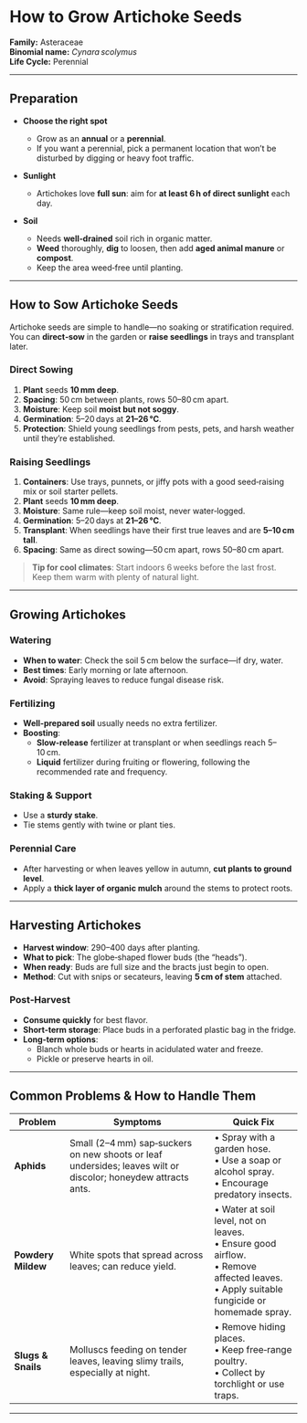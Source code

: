 # How to Grow Artichoke Seeds

**Family:** Asteraceae  
**Binomial name:** _Cynara scolymus_  
**Life Cycle:** Perennial  

---

## Preparation

- **Choose the right spot**  
  - Grow as an **annual** or a **perennial**.  
  - If you want a perennial, pick a permanent location that won’t be disturbed by digging or heavy foot traffic.  

- **Sunlight**  
  - Artichokes love **full sun**: aim for **at least 6 h of direct sunlight** each day.  

- **Soil**  
  - Needs **well‑drained** soil rich in organic matter.  
  - **Weed** thoroughly, **dig** to loosen, then add **aged animal manure** or **compost**.  
  - Keep the area weed‑free until planting.  

---

## How to Sow Artichoke Seeds

Artichoke seeds are simple to handle—no soaking or stratification required.  
You can **direct‑sow** in the garden or **raise seedlings** in trays and transplant later.

### Direct Sowing

1. **Plant** seeds **10 mm deep**.  
2. **Spacing**: 50 cm between plants, rows 50–80 cm apart.  
3. **Moisture**: Keep soil **moist but not soggy**.  
4. **Germination**: 5–20 days at **21–26 °C**.  
5. **Protection**: Shield young seedlings from pests, pets, and harsh weather until they’re established.

### Raising Seedlings

1. **Containers**: Use trays, punnets, or jiffy pots with a good seed‑raising mix or soil starter pellets.  
2. **Plant** seeds **10 mm deep**.  
3. **Moisture**: Same rule—keep soil moist, never water‑logged.  
4. **Germination**: 5–20 days at **21–26 °C**.  
5. **Transplant**: When seedlings have their first true leaves and are **5–10 cm tall**.  
6. **Spacing**: Same as direct sowing—50 cm apart, rows 50–80 cm apart.  

> **Tip for cool climates**: Start indoors 6 weeks before the last frost. Keep them warm with plenty of natural light.

---

## Growing Artichokes

### Watering

- **When to water**: Check the soil 5 cm below the surface—if dry, water.  
- **Best times**: Early morning or late afternoon.  
- **Avoid**: Spraying leaves to reduce fungal disease risk.  

### Fertilizing

- **Well‑prepared soil** usually needs no extra fertilizer.  
- **Boosting**:  
  - **Slow‑release** fertilizer at transplant or when seedlings reach 5–10 cm.  
  - **Liquid** fertilizer during fruiting or flowering, following the recommended rate and frequency.  

### Staking & Support

- Use a **sturdy stake**.  
- Tie stems gently with twine or plant ties.  

### Perennial Care

- After harvesting or when leaves yellow in autumn, **cut plants to ground level**.  
- Apply a **thick layer of organic mulch** around the stems to protect roots.

---

## Harvesting Artichokes

- **Harvest window**: 290–400 days after planting.  
- **What to pick**: The globe‑shaped flower buds (the “heads”).  
- **When ready**: Buds are full size and the bracts just begin to open.  
- **Method**: Cut with snips or secateurs, leaving **5 cm of stem** attached.  

### Post‑Harvest

- **Consume quickly** for best flavor.  
- **Short‑term storage**: Place buds in a perforated plastic bag in the fridge.  
- **Long‑term options**:  
  - Blanch whole buds or hearts in acidulated water and freeze.  
  - Pickle or preserve hearts in oil.

---

## Common Problems & How to Handle Them

| Problem | Symptoms | Quick Fix |
|---------|----------|-----------|
| **Aphids** | Small (2–4 mm) sap‑suckers on new shoots or leaf undersides; leaves wilt or discolor; honeydew attracts ants. | • Spray with a garden hose. <br>• Use a soap or alcohol spray. <br>• Encourage predatory insects. |
| **Powdery Mildew** | White spots that spread across leaves; can reduce yield. | • Water at soil level, not on leaves. <br>• Ensure good airflow. <br>• Remove affected leaves. <br>• Apply suitable fungicide or homemade spray. |
| **Slugs & Snails** | Molluscs feeding on tender leaves, leaving slimy trails, especially at night. | • Remove hiding places. <br>• Keep free‑range poultry. <br>• Collect by torchlight or use traps. |

---